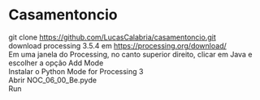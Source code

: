 # Casamentoncio

git clone https://github.com/LucasCalabria/casamentoncio.git <br /> 
download processing 3.5.4 em https://processing.org/download/ <br />
Em uma janela do Processing, no canto superior direito, clicar em Java e escolher a opção Add Mode <br />
Instalar o Python Mode for Processing 3 <br />
Abrir NOC_06_00_Be.pyde <br />
Run <br />
